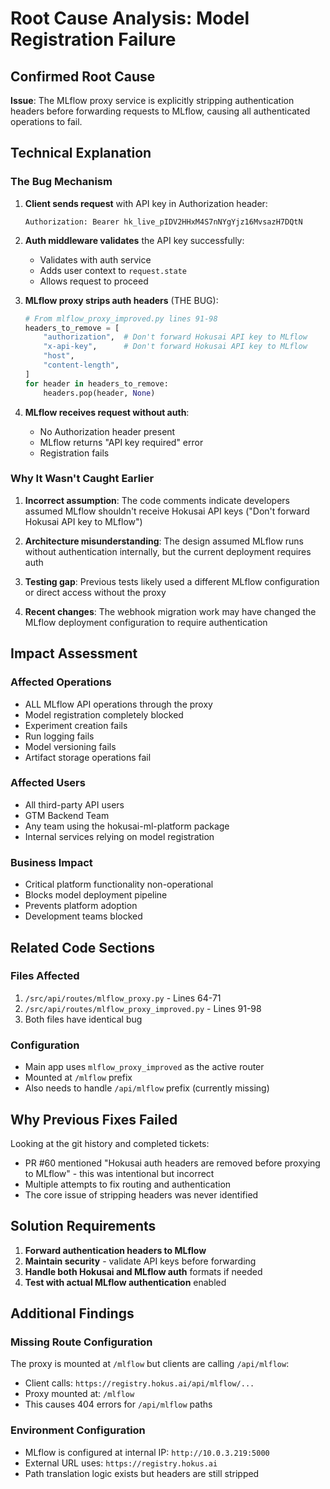 # Root Cause Analysis: Model Registration Failure

## Confirmed Root Cause

**Issue**: The MLflow proxy service is explicitly stripping authentication headers before forwarding requests to MLflow, causing all authenticated operations to fail.

## Technical Explanation

### The Bug Mechanism

1. **Client sends request** with API key in Authorization header:
   ```
   Authorization: Bearer hk_live_pIDV2HHxM4S7nNYgYjz16MvsazH7DQtN
   ```

2. **Auth middleware validates** the API key successfully:
   - Validates with auth service
   - Adds user context to `request.state`
   - Allows request to proceed

3. **MLflow proxy strips auth headers** (THE BUG):
   ```python
   # From mlflow_proxy_improved.py lines 91-98
   headers_to_remove = [
       "authorization",  # Don't forward Hokusai API key to MLflow
       "x-api-key",      # Don't forward Hokusai API key to MLflow
       "host",
       "content-length",
   ]
   for header in headers_to_remove:
       headers.pop(header, None)
   ```

4. **MLflow receives request without auth**:
   - No Authorization header present
   - MLflow returns "API key required" error
   - Registration fails

### Why It Wasn't Caught Earlier

1. **Incorrect assumption**: The code comments indicate developers assumed MLflow shouldn't receive Hokusai API keys ("Don't forward Hokusai API key to MLflow")

2. **Architecture misunderstanding**: The design assumed MLflow runs without authentication internally, but the current deployment requires auth

3. **Testing gap**: Previous tests likely used a different MLflow configuration or direct access without the proxy

4. **Recent changes**: The webhook migration work may have changed the MLflow deployment configuration to require authentication

## Impact Assessment

### Affected Operations
- ALL MLflow API operations through the proxy
- Model registration completely blocked
- Experiment creation fails
- Run logging fails
- Model versioning fails
- Artifact storage operations fail

### Affected Users
- All third-party API users
- GTM Backend Team
- Any team using the hokusai-ml-platform package
- Internal services relying on model registration

### Business Impact
- Critical platform functionality non-operational
- Blocks model deployment pipeline
- Prevents platform adoption
- Development teams blocked

## Related Code Sections

### Files Affected
1. `/src/api/routes/mlflow_proxy.py` - Lines 64-71
2. `/src/api/routes/mlflow_proxy_improved.py` - Lines 91-98
3. Both files have identical bug

### Configuration
- Main app uses `mlflow_proxy_improved` as the active router
- Mounted at `/mlflow` prefix
- Also needs to handle `/api/mlflow` prefix (currently missing)

## Why Previous Fixes Failed

Looking at the git history and completed tickets:
- PR #60 mentioned "Hokusai auth headers are removed before proxying to MLflow" - this was intentional but incorrect
- Multiple attempts to fix routing and authentication
- The core issue of stripping headers was never identified

## Solution Requirements

1. **Forward authentication headers to MLflow**
2. **Maintain security** - validate API keys before forwarding
3. **Handle both Hokusai and MLflow auth** formats if needed
4. **Test with actual MLflow authentication** enabled

## Additional Findings

### Missing Route Configuration
The proxy is mounted at `/mlflow` but clients are calling `/api/mlflow`:
- Client calls: `https://registry.hokus.ai/api/mlflow/...`
- Proxy mounted at: `/mlflow`
- This causes 404 errors for `/api/mlflow` paths

### Environment Configuration
- MLflow is configured at internal IP: `http://10.0.3.219:5000`
- External URL uses: `https://registry.hokus.ai`
- Path translation logic exists but headers are still stripped